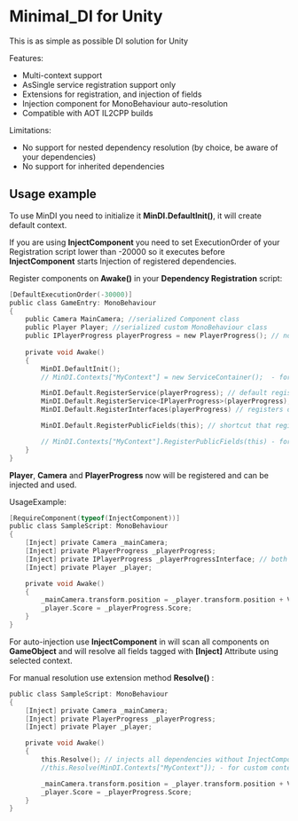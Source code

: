 # Minimal_DI for Unity

This is as simple as possible DI solution for Unity

Features:
- Multi-context support
- AsSingle service registration support only
- Extensions for registration, and injection of fields
- Injection component for MonoBehaviour auto-resolution
- Compatible with AOT IL2CPP builds

Limitations:
- No support for nested dependency resolution (by choice, be aware of your dependencies)
- No support for inherited dependencies

## Usage example

To use MinDI you need to initialize it **MinDI.DefaultInit()**, it will create default context.

If you are using **InjectComponent** you need to set ExecutionOrder of your Registration script lower than -20000 so it executes before **InjectComponent** starts Injection of registered dependencies.

Register components on **Awake()** in your **Dependency Registration** script:

```c
[DefaultExecutionOrder(-30000)] 
public class GameEntry: MonoBehaviour
{
    public Camera MainCamera; //serialized Component class
    public Player Player; //serialized custom MonoBehaviour class
    public IPlayerProgress playerProgress = new PlayerProgress(); // non-serialized non-MonoMehaviour class
   
    private void Awake()
    {
        MinDI.DefaultInit();
        // MinDI.Contexts["MyContext"] = new ServiceContainer();  - for custom context

        MinDI.Default.RegisterService(playerProgress); // default registration
        MinDI.Default.RegisterService<IPlayerProgress>(playerProgress); // register as interface
        MinDI.Default.RegisterInterfaces(playerProgress) // registers object for all interfaces it implements

        MinDI.Default.RegisterPublicFields(this); // shortcut that registers all public fields and their interfaces on this object

        // MinDI.Contexts["MyContext"].RegisterPublicFields(this) - for custom context
    }
}
```
**Player**, **Camera** and **PlayerProgress** now will be registered and can be injected and used.

UsageExample:
```c
[RequireComponent(typeof(InjectComponent))] 
public class SampleScript: MonoBehaviour
{
    [Inject] private Camera _mainCamera;
    [Inject] private PlayerProgress _playerProgress;
    [Inject] private IPlayerProgress _playerProgressInterface; // both can be used
    [Inject] private Player _player;

    private void Awake()
    {
        _mainCamera.transform.position = _player.transform.position + Vector3.up*10;
        _player.Score = _playerProgress.Score;
    }
}
```
For auto-injection use **InjectComponent** in will scan all components on **GameObject** and will resolve all fields tagged with **[Inject]** Attribute using selected context.

For manual resolution use extension method **Resolve()** :

```c
public class SampleScript: MonoBehaviour
{
    [Inject] private Camera _mainCamera;
    [Inject] private PlayerProgress _playerProgress;
    [Inject] private Player _player;

    private void Awake()
    {
        this.Resolve(); // injects all dependencies without InjectComponent
        //this.Resolve(MinDI.Contexts["MyContext"]); - for custom context

        _mainCamera.transform.position = _player.transform.position + Vector3.up * 10;
        _player.Score = _playerProgress.Score;
    }
}


